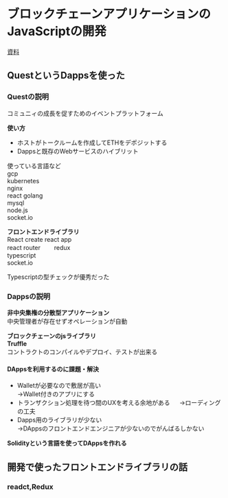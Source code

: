 # ブロックチェーンアプリケーションのJavaScriptの開発

[資料](https://docs.google.com/presentation/d/1EmXHYEZr4KHixWg_4ttK5r5EeFnOez8Cj2AQ_Sfc6mo/edit)

## QuestというDappsを使った

### Questの説明
コミュニィの成長を促すためのイベントプラットフォーム  

**使い方**
* ホストがトークルームを作成してETHをデポジットする
* Dappsと既存のWebサービスのハイブリット

使っている言語など  
gcp  
kubernetes   
nginx   
react 
golang  
mysql  
node.js  
socket.io  

**フロントエンドライブラリ**  
React create react app  
react router　　
redux  
typescript  
socket.io  

Typescriptの型チェックが優秀だった  







### Dappsの説明
**非中央集権の分散型アプリケーション**  
中央管理者が存在せずオペレーションが自動

**ブロックチェーンのjsライブラリ  
Truffle**  
コントラクトのコンパイルやデプロイ、テストが出来る


#### DAppsを利用するのに課題・解決
* Walletが必要なので敷居が高い  
→Wallet付きのアプリにする
* トランザクション処理を待つ間のUXを考える余地がある 　
→ローディングの工夫
* Dapps用のライブラリが少ない  
→DAppsのフロントエンドエンジニアが少ないのでがんばるしかない

**Solidityという言語を使ってDAppsを作れる**

## 開発で使ったフロントエンドライブラリの話

### readct,Redux
